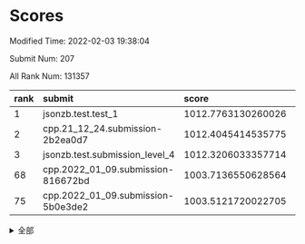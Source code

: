 # Scores

Modified Time: 2022-02-03 19:38:04

Submit Num: 207

All Rank Num: 131357

| rank |               submit               |       score        |       sigma        | pk_num |
| :--- | :--------------------------------- | :----------------- | :----------------- | :----- |
| 1    | jsonzb.test.test_1                 | 1012.7763130260026 | 0.8090012035814912 | 2534   |
| 2    | cpp.21_12_24.submission-2b2ea0d7   | 1012.4045414535775 | 0.8367617126393488 | 2540   |
| 3    | jsonzb.test.submission_level_4     | 1012.3206033357714 | 0.7960916540897267 | 2537   |
| 68   | cpp.2022_01_09.submission-816672bd | 1003.7136550628564 | 0.7179524324396347 | 2534   |
| 75   | cpp.2022_01_09.submission-5b0e3de2 | 1003.5121720022705 | 0.6930477569007333 | 2545   |


<details>
<summary>全部</summary>

| rank |                 submit                 |       score        |       sigma        | pk_num |
| :--- | :------------------------------------- | :----------------- | :----------------- | :----- |
| 1    | jsonzb.test.test_1                     | 1012.7763130260026 | 0.8090012035814912 | 2534   |
| 2    | cpp.21_12_24.submission-2b2ea0d7       | 1012.4045414535775 | 0.8367617126393488 | 2540   |
| 3    | jsonzb.test.submission_level_4         | 1012.3206033357714 | 0.7960916540897267 | 2537   |
| 4    | gobigger.level_3.submission_level_3_18 | 1012.0015339558602 | 0.7836086380986531 | 2542   |
| 5    | gobigger.level_3.submission_level_3_3  | 1011.7213135967023 | 0.7904676215909465 | 2539   |
| 6    | gobigger.level_3.submission_level_3_13 | 1011.4709723092709 | 0.7731361399162232 | 2536   |
| 7    | gobigger.level_3.submission_level_3_35 | 1011.3398646279333 | 0.8023359278119905 | 2543   |
| 8    | gobigger.level_3.submission_level_3_14 | 1011.2728690117377 | 0.7836546808404706 | 2542   |
| 9    | gobigger.level_3.submission_level_3_25 | 1011.1697728681426 | 0.7787778496039534 | 2536   |
| 10   | gobigger.level_3.submission_level_3_16 | 1011.1547762589694 | 0.7787382494439168 | 2539   |
| 11   | gobigger.level_3.submission_level_3_34 | 1010.9920420684298 | 0.7725098604292173 | 2541   |
| 12   | gobigger.level_3.submission_level_3_38 | 1010.8855810564228 | 0.7453495803558835 | 2541   |
| 13   | gobigger.level_3.submission_level_3_26 | 1010.8585158768436 | 0.778395854273687  | 2538   |
| 14   | gobigger.level_3.submission_level_3_21 | 1010.8371596615718 | 0.7664927206933067 | 2537   |
| 15   | gobigger.level_3.submission_level_3_9  | 1010.8199941180991 | 0.7723634816869137 | 2538   |
| 16   | gobigger.level_3.submission_level_3_49 | 1010.6942526457477 | 0.7947857313507836 | 2535   |
| 17   | gobigger.level_3.submission_level_3_4  | 1010.5887667530601 | 0.7633039758502816 | 2541   |
| 18   | gobigger.level_3.submission_level_3_20 | 1010.5801041357278 | 0.7547264226501501 | 2534   |
| 19   | gobigger.level_3.submission_level_3_15 | 1010.5359230606432 | 0.7659157141756254 | 2537   |
| 20   | gobigger.level_3.submission_level_3_30 | 1010.5234542761611 | 0.7613174317004452 | 2533   |
| 21   | gobigger.level_3.submission_level_3_32 | 1010.5194933000104 | 0.7774928683858509 | 2538   |
| 22   | gobigger.level_3.submission_level_3_19 | 1010.449920997522  | 0.7644178809625283 | 2541   |
| 23   | gobigger.level_3.submission_level_3_48 | 1010.3631933935903 | 0.7685212991051539 | 2538   |
| 24   | gobigger.level_3.submission_level_3_40 | 1010.282677647091  | 0.7858356353230512 | 2536   |
| 25   | gobigger.level_3.submission_level_3_10 | 1010.2450504829943 | 0.7615797470298746 | 2536   |
| 26   | gobigger.level_3.submission_level_3_46 | 1010.2297954325082 | 0.7609407149430543 | 2541   |
| 27   | gobigger.level_3.submission_level_3_41 | 1010.2005116706313 | 0.7435169343072304 | 2532   |
| 28   | gobigger.level_3.submission_level_3_6  | 1010.0635288621343 | 0.74419347695345   | 2539   |
| 29   | gobigger.level_3.submission_level_3_5  | 1010.0047845026604 | 0.7731187887259996 | 2543   |
| 30   | gobigger.level_3.submission_level_3_47 | 1009.9667419786805 | 0.7586582865452055 | 2539   |
| 31   | gobigger.level_3.submission_level_3_23 | 1009.9642180385677 | 0.7510534635011394 | 2540   |
| 32   | gobigger.level_3.submission_level_3_31 | 1009.9453239178371 | 0.7686337139486947 | 2536   |
| 33   | gobigger.level_3.submission_level_3_22 | 1009.9317344190813 | 0.7693510834010348 | 2540   |
| 34   | gobigger.level_3.submission_level_3_28 | 1009.9214608142373 | 0.7434481338779036 | 2541   |
| 35   | gobigger.level_3.submission_level_3_37 | 1009.9115680887162 | 0.7483219378654609 | 2538   |
| 36   | gobigger.level_3.submission_level_3_44 | 1009.8695593819701 | 0.7496428547218237 | 2540   |
| 37   | gobigger.level_3.submission_level_3_36 | 1009.8006442077734 | 0.7553137317753215 | 2534   |
| 38   | gobigger.level_3.submission_level_3_17 | 1009.7036355559094 | 0.7595392904572913 | 2539   |
| 39   | gobigger.level_3.submission_level_3_0  | 1009.6596898912561 | 0.7728720479754757 | 2537   |
| 40   | gobigger.level_3.submission_level_3_29 | 1009.6349915531059 | 0.7528181312170474 | 2534   |
| 41   | gobigger.level_3.submission_level_3_12 | 1009.6179108110005 | 0.7546187299098414 | 2540   |
| 42   | gobigger.level_3.submission_level_3_43 | 1009.5628384584471 | 0.7541233858688317 | 2536   |
| 43   | gobigger.level_3.submission_level_3_7  | 1009.5026997516694 | 0.7736607809486491 | 2544   |
| 44   | gobigger.level_3.submission_level_3_2  | 1009.406449088225  | 0.737344942519352  | 2538   |
| 45   | gobigger.level_3.submission_level_3_33 | 1009.323017476364  | 0.7639610695317266 | 2541   |
| 46   | gobigger.level_3.submission_level_3_11 | 1009.2630026539397 | 0.7705103830635557 | 2539   |
| 47   | gobigger.level_3.submission_level_3_27 | 1009.2052313656415 | 0.7640041456159794 | 2537   |
| 48   | gobigger.level_3.submission_level_3_24 | 1009.186413592944  | 0.773791478936244  | 2535   |
| 49   | gobigger.level_3.submission_level_3_39 | 1008.8535292828838 | 0.7707759269478133 | 2540   |
| 50   | gobigger.level_3.submission_level_3_42 | 1008.7692369793248 | 0.7418106943626324 | 2538   |
| 51   | gobigger.level_3.submission_level_3_1  | 1008.510378953448  | 0.7386973022965976 | 2538   |
| 52   | gobigger.level_3.submission_level_3_8  | 1008.3419848899555 | 0.750712863729988  | 2539   |
| 53   | gobigger.level_3.submission_level_3_45 | 1008.0543090921655 | 0.7319131108578432 | 2542   |
| 54   | gobigger.level_1.submission_level_1_32 | 1005.790148532516  | 0.7338820588664927 | 2534   |
| 55   | gobigger.level_1.submission_level_1_5  | 1004.6522476566814 | 0.7265432293568089 | 2539   |
| 56   | gobigger.level_1.submission_level_1_10 | 1004.519578498963  | 0.7179346007886679 | 2540   |
| 57   | gobigger.level_1.submission_level_1_4  | 1004.3091372195006 | 0.7171379938722886 | 2537   |
| 58   | gobigger.level_1.submission_level_1_6  | 1004.2925891270884 | 0.7326754333701924 | 2536   |
| 59   | gobigger.level_1.submission_level_1_30 | 1004.2828239697423 | 0.7256649768975983 | 2535   |
| 60   | gobigger.level_1.submission_level_1_18 | 1004.1899452455671 | 0.7236786790015691 | 2539   |
| 61   | gobigger.level_1.submission_level_1_21 | 1004.1743259343301 | 0.7315859750523136 | 2531   |
| 62   | gobigger.level_1.submission_level_1_15 | 1004.0401208799831 | 0.7370315964054943 | 2536   |
| 63   | gobigger.level_1.submission_level_1_23 | 1003.9789080957195 | 0.7361204906563186 | 2536   |
| 64   | gobigger.level_1.submission_level_1_20 | 1003.9573048237437 | 0.7355332958004726 | 2540   |
| 65   | gobigger.level_1.submission_level_1_33 | 1003.9226083009515 | 0.7022419883355643 | 2536   |
| 66   | gobigger.level_1.submission_level_1_31 | 1003.8151190489068 | 0.7236953808100389 | 2539   |
| 67   | gobigger.level_1.submission_level_1_8  | 1003.7167899743829 | 0.7228503640544702 | 2543   |
| 68   | cpp.2022_01_09.submission-816672bd     | 1003.7136550628564 | 0.7179524324396347 | 2534   |
| 69   | gobigger.level_1.submission_level_1_41 | 1003.662950262383  | 0.7156244474577548 | 2533   |
| 70   | gobigger.level_1.submission_level_1_48 | 1003.6539378615813 | 0.7162681888899927 | 2538   |
| 71   | gobigger.level_1.submission_level_1_29 | 1003.630513490931  | 0.7113767769281214 | 2539   |
| 72   | gobigger.level_1.submission_level_1_16 | 1003.6072511801106 | 0.7167505793117193 | 2531   |
| 73   | gobigger.level_1.submission_level_1_43 | 1003.598223630206  | 0.7116408068599643 | 2541   |
| 74   | gobigger.level_1.submission_level_1_49 | 1003.5249848991776 | 0.7269923505831452 | 2542   |
| 75   | cpp.2022_01_09.submission-5b0e3de2     | 1003.5121720022705 | 0.6930477569007333 | 2545   |
| 76   | gobigger.level_1.submission_level_1_42 | 1003.490072247703  | 0.7260139172639083 | 2537   |
| 77   | gobigger.level_1.submission_level_1_28 | 1003.4775639291538 | 0.7223679797909408 | 2536   |
| 78   | gobigger.level_1.submission_level_1_34 | 1003.4526440011555 | 0.7213354438660701 | 2542   |
| 79   | gobigger.level_1.submission_level_1_9  | 1003.4184917878437 | 0.7119389433084619 | 2539   |
| 80   | gobigger.level_1.submission_level_1_26 | 1003.3747417785315 | 0.7140929530161181 | 2537   |
| 81   | gobigger.level_1.submission_level_1_40 | 1003.3564560763238 | 0.7193352752933138 | 2537   |
| 82   | gobigger.level_1.submission_level_1_14 | 1003.2475153890762 | 0.7124196502019742 | 2539   |
| 83   | gobigger.level_1.submission_level_1_24 | 1003.224545016675  | 0.7106604364109316 | 2537   |
| 84   | gobigger.level_1.submission_level_1_22 | 1003.1849610886007 | 0.737315133380768  | 2538   |
| 85   | gobigger.level_1.submission_level_1_11 | 1003.1289359039863 | 0.7081394262082549 | 2537   |
| 86   | gobigger.level_1.submission_level_1_13 | 1003.1075810335645 | 0.7095514611953891 | 2540   |
| 87   | gobigger.level_1.submission_level_1_19 | 1003.1062611942729 | 0.7148304460297301 | 2538   |
| 88   | gobigger.level_1.submission_level_1_12 | 1003.105985187635  | 0.7168847868956688 | 2537   |
| 89   | gobigger.level_1.submission_level_1_7  | 1003.0912928746025 | 0.7088724305099209 | 2541   |
| 90   | gobigger.level_1.submission_level_1_45 | 1002.9864943195143 | 0.716956123665526  | 2536   |
| 91   | gobigger.level_1.submission_level_1_36 | 1002.9689284988666 | 0.7161075570592428 | 2541   |
| 92   | gobigger.level_1.submission_level_1_35 | 1002.9640145781214 | 0.7121545960570819 | 2540   |
| 93   | gobigger.level_1.submission_level_1_1  | 1002.918271550164  | 0.7118645374914125 | 2537   |
| 94   | gobigger.level_1.submission_level_1_37 | 1002.9065955435512 | 0.7151922308753231 | 2540   |
| 95   | gobigger.level_1.submission_level_1_25 | 1002.8406775309792 | 0.7006351247208084 | 2540   |
| 96   | gobigger.level_1.submission_level_1_47 | 1002.7716464809288 | 0.724393171204459  | 2539   |
| 97   | gobigger.level_1.submission_level_1_27 | 1002.5981260280782 | 0.716601040691075  | 2536   |
| 98   | gobigger.level_1.submission_level_1_2  | 1002.5358818245696 | 0.713069546752494  | 2538   |
| 99   | gobigger.level_1.submission_level_1_38 | 1002.5149948947554 | 0.7195480564467821 | 2542   |
| 100  | gobigger.level_1.submission_level_1_44 | 1002.3458149517162 | 0.7154743119875804 | 2541   |
| 101  | gobigger.level_1.submission_level_1_17 | 1002.3447433535393 | 0.7258755887751762 | 2536   |
| 102  | gobigger.level_1.submission_level_1_39 | 1002.3175014480967 | 0.7061628726805217 | 2532   |
| 103  | gobigger.level_1.submission_level_1_0  | 1002.2002866082903 | 0.7182483842454592 | 2535   |
| 104  | gobigger.level_1.submission_level_1_46 | 1002.15067370748   | 0.7211325709001123 | 2536   |
| 105  | gobigger.level_1.submission_level_1_3  | 1001.9907601443405 | 0.7119131166413949 | 2533   |
| 106  | gobigger.random.submission_random_36   | 996.961176394972   | 0.7094946626833506 | 2539   |
| 107  | gobigger.random.submission_random_18   | 996.8964946450233  | 0.7117919324462723 | 2534   |
| 108  | gobigger.random.submission_random_37   | 996.8383217659155  | 0.71060081677515   | 2543   |
| 109  | gobigger.random.submission_random_7    | 996.760713557098   | 0.7153152983697245 | 2533   |
| 110  | gobigger.random.submission_random_1    | 996.7176246527595  | 0.7085384103145694 | 2541   |
| 111  | gobigger.random.submission_random_12   | 996.6342786389837  | 0.6958482525326339 | 2537   |
| 112  | gobigger.random.submission_random_6    | 996.6214229299702  | 0.7141813244603258 | 2537   |
| 113  | gobigger.random.submission_random_5    | 996.2722932953042  | 0.7055309294895955 | 2536   |
| 114  | gobigger.random.submission_random_41   | 996.2685283760402  | 0.7170657843687201 | 2540   |
| 115  | gobigger.random.submission_random_25   | 996.2017050796575  | 0.7132784292630113 | 2540   |
| 116  | gobigger.random.submission_random_24   | 996.18707971782    | 0.7195252853890316 | 2537   |
| 117  | gobigger.random.submission_random_30   | 996.1785330356502  | 0.7065301755006483 | 2533   |
| 118  | gobigger.random.submission_random_27   | 996.1619017978967  | 0.7050193783771683 | 2536   |
| 119  | gobigger.random.submission_random_28   | 996.1114225724394  | 0.7245213973295384 | 2538   |
| 120  | gobigger.random.submission_random_40   | 996.0714993264284  | 0.7083136301516668 | 2537   |
| 121  | gobigger.random.submission_random_2    | 995.9784465673928  | 0.7019249216113679 | 2537   |
| 122  | gobigger.random.submission_random_39   | 995.9766729059859  | 0.7280244671450662 | 2536   |
| 123  | gobigger.random.submission_random_38   | 995.9584546274617  | 0.7014988801164271 | 2536   |
| 124  | gobigger.random.submission_random_16   | 995.9553361822746  | 0.7079235422742822 | 2543   |
| 125  | gobigger.random.submission_random_14   | 995.9040193040129  | 0.6994899359208179 | 2534   |
| 126  | gobigger.random.submission_random_35   | 995.8748815708616  | 0.7137837595920492 | 2545   |
| 127  | gobigger.random.submission_random_26   | 995.8652763418949  | 0.7118329717025751 | 2537   |
| 128  | gobigger.random.submission_random_20   | 995.8384627516017  | 0.7069054468927772 | 2543   |
| 129  | gobigger.random.submission_random_48   | 995.8202763976465  | 0.7040202545914043 | 2536   |
| 130  | gobigger.random.submission_random_29   | 995.755700461768   | 0.7114194124822294 | 2540   |
| 131  | gobigger.random.submission_random_47   | 995.6165574626806  | 0.7199988539053158 | 2541   |
| 132  | gobigger.random.submission_random_31   | 995.5495289879246  | 0.7050516876807952 | 2538   |
| 133  | gobigger.random.submission_random_32   | 995.5382238901632  | 0.7226304109542355 | 2535   |
| 134  | gobigger.random.submission_random_49   | 995.495942061496   | 0.7109498199318379 | 2538   |
| 135  | gobigger.random.submission_random_10   | 995.4944250754869  | 0.7172781345196846 | 2538   |
| 136  | gobigger.random.submission_random_22   | 995.4919904599858  | 0.7107940480336308 | 2537   |
| 137  | gobigger.random.submission_random_34   | 995.4708164196463  | 0.7073753623312692 | 2544   |
| 138  | gobigger.random.submission_random_19   | 995.4055073253662  | 0.7008910258905903 | 2537   |
| 139  | gobigger.random.submission_random_8    | 995.3952093692966  | 0.7036690876924583 | 2533   |
| 140  | gobigger.random.submission_random_0    | 995.383995947831   | 0.7212860055803906 | 2536   |
| 141  | gobigger.random.submission_random_44   | 995.3238871097459  | 0.7046981748387772 | 2544   |
| 142  | gobigger.random.submission_random_46   | 995.3009177840744  | 0.7306846766042595 | 2538   |
| 143  | gobigger.random.submission_random_45   | 995.2305788276692  | 0.7146370453382569 | 2538   |
| 144  | gobigger.random.submission_random_3    | 995.1637119493109  | 0.7069408224885024 | 2540   |
| 145  | gobigger.random.submission_random_42   | 995.1539119846545  | 0.7292550750531521 | 2543   |
| 146  | gobigger.random.submission_random_13   | 995.0658910799245  | 0.7084443379268183 | 2539   |
| 147  | gobigger.random.submission_random_33   | 995.0561904842648  | 0.7188382452543518 | 2542   |
| 148  | gobigger.random.submission_random_4    | 995.0496981538686  | 0.7152948732326124 | 2538   |
| 149  | gobigger.random.submission_random_15   | 995.0130132041866  | 0.7185449478161443 | 2535   |
| 150  | gobigger.random.submission_random_9    | 994.9160757901727  | 0.6985799621834978 | 2537   |
| 151  | gobigger.random.submission_random_43   | 994.9025905226399  | 0.7097247066958582 | 2541   |
| 152  | gobigger.random.submission_random_17   | 994.7936807498627  | 0.7084296441753014 | 2539   |
| 153  | gobigger.random.submission_random_11   | 994.6469938916151  | 0.7205922601426917 | 2537   |
| 154  | gobigger.random.submission_random_23   | 994.5243651060239  | 0.7278460774544834 | 2540   |
| 155  | gobigger.random.submission_random_21   | 994.1725768473922  | 0.7262935838186266 | 2531   |
| 156  | gobigger.level_2.submission_level_2_16 | 993.7488169649076  | 0.7292651842316069 | 2539   |
| 157  | gobigger.level_2.submission_level_2_30 | 993.2844724468424  | 0.7247963464209423 | 2540   |
| 158  | gobigger.level_2.submission_level_2_9  | 993.2656103534713  | 0.7262580446172133 | 2540   |
| 159  | gobigger.level_2.submission_level_2_17 | 993.2160573295932  | 0.7408527804506725 | 2540   |
| 160  | gobigger.level_2.submission_level_2_27 | 992.9942676857427  | 0.7302981550647107 | 2541   |
| 161  | gobigger.level_2.submission_level_2_3  | 992.9902641826997  | 0.7363051179018352 | 2533   |
| 162  | gobigger.level_2.submission_level_2_20 | 992.8736842019669  | 0.7313444350300051 | 2538   |
| 163  | gobigger.level_2.submission_level_2_47 | 992.8314189774766  | 0.7475814159573911 | 2541   |
| 164  | gobigger.level_2.submission_level_2_11 | 992.8290584887397  | 0.7326320248756565 | 2538   |
| 165  | gobigger.level_2.submission_level_2_0  | 992.8085722739723  | 0.7389345119407258 | 2540   |
| 166  | gobigger.level_2.submission_level_2_15 | 992.7152951377246  | 0.7466285508261938 | 2535   |
| 167  | gobigger.level_2.submission_level_2_33 | 992.6518859900759  | 0.7448107261559895 | 2538   |
| 168  | gobigger.level_2.submission_level_2_40 | 992.6446685071553  | 0.7383356884375039 | 2548   |
| 169  | gobigger.level_2.submission_level_2_1  | 992.6359380449089  | 0.7361558862603206 | 2540   |
| 170  | gobigger.level_2.submission_level_2_14 | 992.6103121856025  | 0.7490458420644798 | 2540   |
| 171  | gobigger.level_2.submission_level_2_31 | 992.5656602074644  | 0.7355120378039685 | 2540   |
| 172  | gobigger.level_2.submission_level_2_13 | 992.4874333350731  | 0.7353975692295494 | 2541   |
| 173  | gobigger.level_2.submission_level_2_41 | 992.4817384514986  | 0.7252230825081818 | 2545   |
| 174  | gobigger.level_2.submission_level_2_7  | 992.480966748637   | 0.7529497392351325 | 2541   |
| 175  | gobigger.level_2.submission_level_2_46 | 992.430077682295   | 0.7368848565572842 | 2542   |
| 176  | gobigger.level_2.submission_level_2_24 | 992.4172887544071  | 0.7457304720219775 | 2533   |
| 177  | gobigger.level_2.submission_level_2_43 | 992.225733847082   | 0.7332934228131949 | 2537   |
| 178  | gobigger.level_2.submission_level_2_22 | 992.2125420525707  | 0.7648696648699363 | 2534   |
| 179  | gobigger.level_2.submission_level_2_8  | 992.1736023675336  | 0.7444414602453315 | 2535   |
| 180  | gobigger.level_2.submission_level_2_34 | 992.1665985190003  | 0.7365405087838065 | 2546   |
| 181  | gobigger.level_2.submission_level_2_39 | 992.0157429717767  | 0.7490893553387338 | 2534   |
| 182  | gobigger.level_2.submission_level_2_2  | 992.0099784514869  | 0.7607921513892726 | 2538   |
| 183  | gobigger.level_2.submission_level_2_25 | 991.9270351342633  | 0.7404191627080222 | 2538   |
| 184  | gobigger.level_2.submission_level_2_19 | 991.8335898194302  | 0.7512922233207554 | 2537   |
| 185  | gobigger.level_2.submission_level_2_18 | 991.8078999379461  | 0.7517898146831004 | 2537   |
| 186  | gobigger.level_2.submission_level_2_5  | 991.8043101483134  | 0.732140638380236  | 2536   |
| 187  | gobigger.level_2.submission_level_2_28 | 991.7988793281371  | 0.7442949018204528 | 2541   |
| 188  | gobigger.level_2.submission_level_2_36 | 991.6865645387995  | 0.7479713111229658 | 2539   |
| 189  | gobigger.level_2.submission_level_2_37 | 991.6625779990242  | 0.7596729617476027 | 2535   |
| 190  | gobigger.level_2.submission_level_2_48 | 991.6608422306913  | 0.7488719387809571 | 2538   |
| 191  | gobigger.level_2.submission_level_2_44 | 991.6314040775527  | 0.75918819181569   | 2538   |
| 192  | gobigger.level_2.submission_level_2_4  | 991.6032766691993  | 0.7485862763496666 | 2541   |
| 193  | gobigger.level_2.submission_level_2_29 | 991.4987532273991  | 0.7371934413789141 | 2540   |
| 194  | gobigger.level_2.submission_level_2_42 | 991.4397492568615  | 0.7434104564304796 | 2543   |
| 195  | gobigger.level_2.submission_level_2_10 | 991.4380834593369  | 0.7575946556350756 | 2535   |
| 196  | gobigger.level_2.submission_level_2_12 | 991.4308260213184  | 0.7568651504135593 | 2541   |
| 197  | gobigger.level_2.submission_level_2_35 | 991.4203323746682  | 0.7512491332197239 | 2538   |
| 198  | gobigger.level_2.submission_level_2_6  | 991.4164384384799  | 0.7544170915825514 | 2535   |
| 199  | gobigger.level_2.submission_level_2_45 | 991.3420290868454  | 0.7437160532942569 | 2541   |
| 200  | gobigger.level_2.submission_level_2_32 | 990.9244002249056  | 0.74658612627621   | 2541   |
| 201  | gobigger.level_2.submission_level_2_49 | 990.8081819037192  | 0.7556684622945536 | 2539   |
| 202  | gobigger.level_2.submission_level_2_23 | 990.7640479302925  | 0.7692621567789214 | 2537   |
| 203  | gobigger.level_2.submission_level_2_38 | 990.6770062870116  | 0.756741881322509  | 2542   |
| 204  | gobigger.level_2.submission_level_2_26 | 990.4260297640657  | 0.7877956891605288 | 2539   |
| 205  | gobigger.level_2.submission_level_2_21 | 989.9030822460473  | 0.7591587235163977 | 2540   |
| 206  | gobigger.none.submission_none_0        | 977.1771917278103  | 1.4201707969697344 | 2541   |
| 207  | gobigger.none.submission_none_1        | 975.1948516594341  | 1.5394010433256307 | 2542   |

</details>